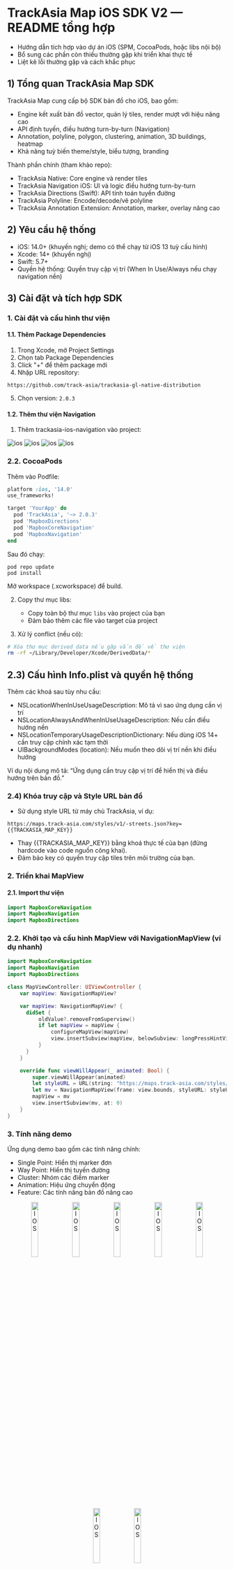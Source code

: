 # TrackAsia Map iOS SDK V2 — README tổng hợp 

- Hướng dẫn tích hợp vào dự án iOS (SPM, CocoaPods, hoặc libs nội bộ)
- Bổ sung các phần còn thiếu thường gặp khi triển khai thực tế
- Liệt kê lỗi thường gặp và cách khắc phục


## 1) Tổng quan TrackAsia Map SDK

TrackAsia Map cung cấp bộ SDK bản đồ cho iOS, bao gồm:
- Engine kết xuất bản đồ vector, quản lý tiles, render mượt với hiệu năng cao
- API định tuyến, điều hướng turn-by-turn (Navigation)
- Annotation, polyline, polygon, clustering, animation, 3D buildings, heatmap
- Khả năng tuỳ biến theme/style, biểu tượng, branding

Thành phần chính (tham khảo repo):
- TrackAsia Native: Core engine và render tiles
- TrackAsia Navigation iOS: UI và logic điều hướng turn-by-turn
- TrackAsia Directions (Swift): API tính toán tuyến đường
- TrackAsia Polyline: Encode/decode/vẽ polyline
- TrackAsia Annotation Extension: Annotation, marker, overlay nâng cao


## 2) Yêu cầu hệ thống

- iOS: 14.0+ (khuyến nghị; demo có thể chạy từ iOS 13 tuỳ cấu hình)
- Xcode: 14+ (khuyến nghị)
- Swift: 5.7+
- Quyền hệ thống: Quyền truy cập vị trí (When In Use/Always nếu chạy navigation nền)


## 3) Cài đặt và tích hợp SDK

### 1. Cài đặt và cấu hình thư viện
#### 1.1. Thêm Package Dependencies
1. Trong Xcode, mở Project Settings
2. Chọn tab Package Dependencies
3. Click "+" để thêm package mới
4. Nhập URL repository:
```
https://github.com/track-asia/trackasia-gl-native-distribution
```
5. Chọn version: `2.0.3`

#### 1.2. Thêm thư viện Navigation
1. Thêm trackasia-ios-navigation vào project:
<img src="https://git.advn.vn/sangnguyen/trackasia-document/-/raw/master/images/ios_add_1a.png" alt="ios"> 
<img src="https://git.advn.vn/sangnguyen/trackasia-document/-/raw/master/images/ios_add_2a.png" alt="ios"> 
<img src="https://git.advn.vn/sangnguyen/trackasia-document/-/raw/master/images/ios_add_3.png" alt="ios"> 
<img src="https://git.advn.vn/sangnguyen/trackasia-document/-/raw/master/images/ios_add_4.png" alt="ios"> 

### 2.2. CocoaPods

Thêm vào Podfile:
```ruby
platform :ios, '14.0'
use_frameworks!

target 'YourApp' do
  pod 'TrackAsia', '~> 2.0.3'
  pod 'MapboxDirections'
  pod 'MapboxCoreNavigation'
  pod 'MapboxNavigation'
end
```
Sau đó chạy:
```
pod repo update
pod install
```
Mở workspace (.xcworkspace) để build.

2. Copy thư mục libs:
   - Copy toàn bộ thư mục `libs` vào project của bạn
   - Đảm bảo thêm các file vào target của project

3. Xử lý conflict (nếu có):
```bash
# Xóa thư mục derived data nếu gặp vấn đề về thư viện
rm -rf ~/Library/Developer/Xcode/DerivedData/*
```

## 2.3) Cấu hình Info.plist và quyền hệ thống

Thêm các khoá sau tùy nhu cầu:
- NSLocationWhenInUseUsageDescription: Mô tả vì sao ứng dụng cần vị trí
- NSLocationAlwaysAndWhenInUseUsageDescription: Nếu cần điều hướng nền
- NSLocationTemporaryUsageDescriptionDictionary: Nếu dùng iOS 14+ cần truy cập chính xác tạm thời
- UIBackgroundModes (location): Nếu muốn theo dõi vị trí nền khi điều hướng

Ví dụ nội dung mô tả: “Ứng dụng cần truy cập vị trí để hiển thị và điều hướng trên bản đồ.”


### 2.4) Khóa truy cập và Style URL bản đồ

- Sử dụng style URL từ máy chủ TrackAsia, ví dụ:
```
https://maps.track-asia.com/styles/v1/-streets.json?key={{TRACKASIA_MAP_KEY}}
```
- Thay {{TRACKASIA_MAP_KEY}} bằng khoá thực tế của bạn (đừng hardcode vào code nguồn công khai).
- Đảm bảo key có quyền truy cập tiles trên môi trường của bạn.



### 2. Triển khai MapView
#### 2.1. Import thư viện
```swift
import MapboxCoreNavigation
import MapboxNavigation
import MapboxDirections
```

### 2.2. Khởi tạo và cấu hình MapView với NavigationMapView (ví dụ nhanh)
```swift
import MapboxCoreNavigation
import MapboxNavigation
import MapboxDirections

class MapViewController: UIViewController {
    var mapView: NavigationMapView?

    var mapView: NavigationMapView? {
      didSet {
          oldValue?.removeFromSuperview()
          if let mapView = mapView {
              configureMapView(mapView)
              view.insertSubview(mapView, belowSubview: longPressHintView)
          }
      }
    }

    override func viewWillAppear(_ animated: Bool) {
        super.viewWillAppear(animated)
        let styleURL = URL(string: "https://maps.track-asia.com/styles/v1/-streets.json?key={{TRACKASIA_MAP_KEY}}")
        let mv = NavigationMapView(frame: view.bounds, styleURL: styleURL)
        mapView = mv
        view.insertSubview(mv, at: 0)
    }
}
```

### 3. Tính năng demo
Ứng dụng demo bao gồm các tính năng chính:
- Single Point: Hiển thị marker đơn
- Way Point: Hiển thị tuyến đường
- Cluster: Nhóm các điểm marker
- Animation: Hiệu ứng chuyển động
- Feature: Các tính năng bản đồ nâng cao

<p align="center">
  <img src="https://git.advn.vn/sangnguyen/trackasia-document/-/raw/master/images/ios_1.png" alt="IOS" width="18%">   
  <img src="https://git.advn.vn/sangnguyen/trackasia-document/-/raw/master/images/ios_2.png" alt="IOS" width="18%">
  <img src="https://git.advn.vn/sangnguyen/trackasia-document/-/raw/master/images/ios_3.png" alt="IOS" width="18%">
  <img src="https://git.advn.vn/sangnguyen/trackasia-document/-/raw/master/images/ios_4.png" alt="IOS" width="18%">
  <img src="https://git.advn.vn/sangnguyen/trackasia-document/-/raw/master/images/ios_5.png" alt="IOS" width="18%">
  <img src="https://git.advn.vn/sangnguyen/trackasia-document/-/raw/master/images/ios_6.png" alt="IOS" width="18%">
  <img src="https://git.advn.vn/sangnguyen/trackasia-document/-/raw/master/images/ios_7.png" alt="IOS" width="18%">
</p>

### 4. Thư viện Core và Tài nguyên

### 5. Gợi ý mở rộng/tùy biến

- Thêm tab mới: tạo View mới, đăng ký trong BottomBarView và ContentView
- Tích hợp tìm kiếm riêng: mở rộng MapViewModel và thay AddressSearchView
- Thay đổi logic cluster: sửa ClusterView.swift hoặc nguồn dữ liệu GeoJSON
- Tích hợp theme động: chuyển đổi styleURL theo quốc gia/thời tiết/thời điểm


## 6. Tham khảo thư viện (repos)

- TrackAsia Navigation iOS: UI điều hướng, turn-by-turn, tích hợp sẵn giao diện
- TrackAsia Native: Engine bản đồ, render tiles
- TrackAsia Directions (Swift): API chỉ đường, nhiều cấu hình phương tiện
- TrackAsia Polyline: Encode/decode/vẽ polyline
- TrackAsia Annotation Extension: Công cụ annotation, tuỳ chỉnh marker/overlay


#### Core Libraries
- [TrackAsia Navigation iOS](https://github.com/track-asia/trackasia-navigation-ios)
  - Thư viện điều hướng và chỉ đường
  - Hỗ trợ turn-by-turn navigation
  - Tích hợp giao diện điều hướng

- [TrackAsia Native](https://github.com/track-asia/trackasia-native)
  - Core engine của bản đồ
  - Xử lý render map tiles
  - Quản lý vector tiles

- [TrackAsia Directions](https://github.com/track-asia/trackasia-directions-swift)
  - API chỉ đường
  - Tìm đường tối ưu
  - Hỗ trợ nhiều phương tiện di chuyển

- [TrackAsia Polyline](https://github.com/track-asia/trackasia-polyline)
  - Vẽ và quản lý polyline
  - Encode/decode tọa độ
  - Tối ưu hiển thị đường đi

- [TrackAsia Extension](https://github.com/track-asia/trackasia-annotation-extension)
  - Các extension mở rộng
  - Công cụ annotation
  - Tùy chỉnh marker và overlay

#### Lưu ý quan trọng
1. Luôn kiểm tra version compatibility giữa các thư viện
2. Cấu hình quyền truy cập vị trí trong Info.plist
3. Test kỹ các tính năng trên nhiều thiết bị
4. Tối ưu hiệu năng khi sử dụng nhiều tính năng cùng lúc
